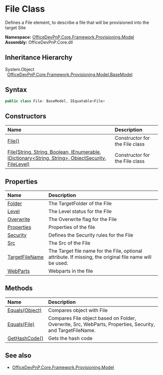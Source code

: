 # File Class
 Defines a File element, to describe a file that will be provisioned into the target Site   

**Namespace:** [OfficeDevPnP.Core.Framework.Provisioning.Model](OfficeDevPnP.Core.Framework.Provisioning.Model.md)  
**Assembly:** OfficeDevPnP.Core.dll  
## Inheritance Hierarchy
System.Object  
&ensp;[OfficeDevPnP.Core.Framework.Provisioning.Model.BaseModel](OfficeDevPnP.Core.Framework.Provisioning.Model.BaseModel.md)  
## Syntax
```C#
public class File: BaseModel, IEquatable<File>
```
## Constructors
|**Name**|**Description**|
|:-----|:-----|
| [File()](OfficeDevPnP.Core.Framework.Provisioning.Model.File.ctor1.md) | Constructor for the File class 
| [File(String, String, Boolean, IEnumerable<WebPart>, IDictionary<String, String>, ObjectSecurity, FileLevel)](OfficeDevPnP.Core.Framework.Provisioning.Model.File.ctor2.md) | Constructor for the File class 
## Properties
|**Name**|**Description**|
|:-----|:-----|
| [Folder](OfficeDevPnP.Core.Framework.Provisioning.Model.File.Folder.md) | The TargetFolder of the File
| [Level](OfficeDevPnP.Core.Framework.Provisioning.Model.File.Level.md) | The Level status for the File
| [Overwrite](OfficeDevPnP.Core.Framework.Provisioning.Model.File.Overwrite.md) | The Overwrite flag for the File
| [Properties](OfficeDevPnP.Core.Framework.Provisioning.Model.File.Properties.md) | Properties of the file
| [Security](OfficeDevPnP.Core.Framework.Provisioning.Model.File.Security.md) | Defines the Security rules for the File
| [Src](OfficeDevPnP.Core.Framework.Provisioning.Model.File.Src.md) | The Src of the File
| [TargetFileName](OfficeDevPnP.Core.Framework.Provisioning.Model.File.TargetFileName.md) | The Target file name for the File, optional attribute. If missing, the original file name will be used.
| [WebParts](OfficeDevPnP.Core.Framework.Provisioning.Model.File.WebParts.md) | Webparts in the file
## Methods
|**Name**|**Description**|
|:-----|:-----|
| [Equals(Object)](OfficeDevPnP.Core.Framework.Provisioning.Model.File.3520ddbb.md) | Compares object with File
| [Equals(File)](OfficeDevPnP.Core.Framework.Provisioning.Model.File.fd046a34.md) | Compares File object based on Folder, Overwrite, Src, WebParts, Properties, Security, and TargetFileName.
| [GetHashCode()](OfficeDevPnP.Core.Framework.Provisioning.Model.File.1c6872bd.md) | Gets the hash code
## See also
- [OfficeDevPnP.Core.Framework.Provisioning.Model](OfficeDevPnP.Core.Framework.Provisioning.Model.md)
